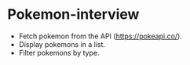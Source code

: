 # Pokemon-interview

- Fetch pokemon from the API (https://pokeapi.co/).
- Display pokemons in a list.
- Filter pokemons by type.